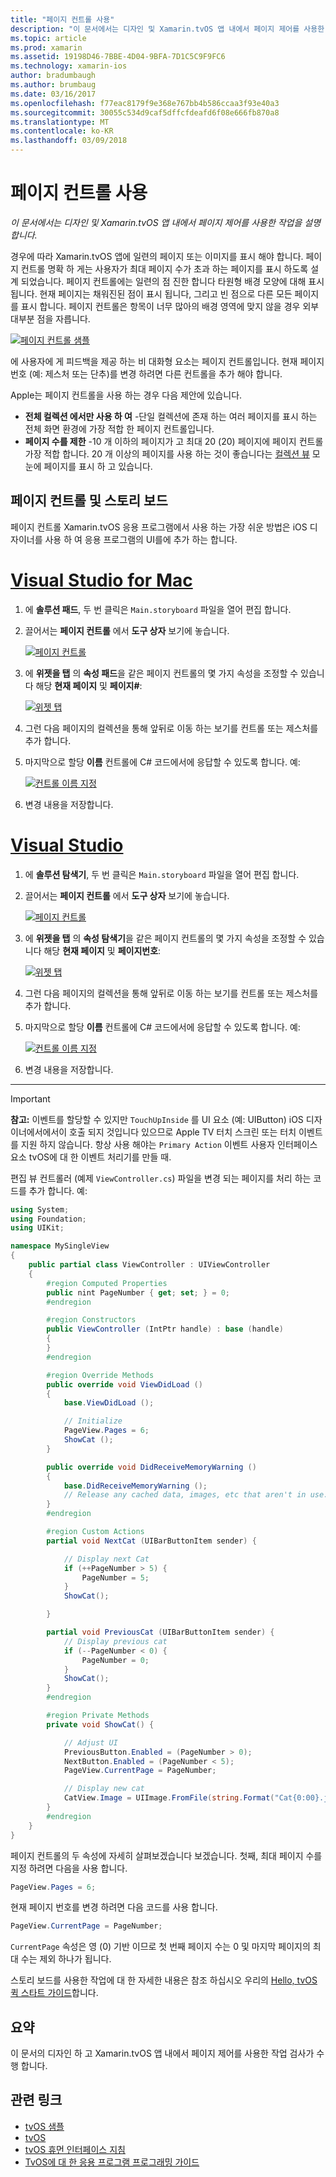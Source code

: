 ```yaml
---
title: "페이지 컨트롤 사용"
description: "이 문서에서는 디자인 및 Xamarin.tvOS 앱 내에서 페이지 제어를 사용한 작업을 설명 합니다."
ms.topic: article
ms.prod: xamarin
ms.assetid: 19198D46-7BBE-4D04-9BFA-7D1C5C9F9FC6
ms.technology: xamarin-ios
author: bradumbaugh
ms.author: brumbaug
ms.date: 03/16/2017
ms.openlocfilehash: f77eac8179f9e368e767bb4b586ccaa3f93e40a3
ms.sourcegitcommit: 30055c534d9caf5dffcfdeafd6f08e666fb870a8
ms.translationtype: MT
ms.contentlocale: ko-KR
ms.lasthandoff: 03/09/2018
---
```

# <a name="working-with-page-control"></a>페이지 컨트롤 사용

_이 문서에서는 디자인 및 Xamarin.tvOS 앱 내에서 페이지 제어를 사용한 작업을 설명 합니다._

경우에 따라 Xamarin.tvOS 앱에 일련의 페이지 또는 이미지를 표시 해야 합니다. 페이지 컨트롤 명확 하 게는 사용자가 최대 페이지 수가 초과 하는 페이지를 표시 하도록 설계 되었습니다. 페이지 컨트롤에는 일련의 점 진한 합니다 타원형 배경 모양에 대해 표시 됩니다. 현재 페이지는 채워진된 점이 표시 됩니다, 그리고 빈 점으로 다른 모든 페이지를 표시 합니다. 페이지 컨트롤은 항목이 너무 많아의 배경 영역에 맞지 않을 경우 외부 대부분 점을 자릅니다.

[![](page-controls-images/page01.png "페이지 컨트롤 샘플")](page-controls-images/page01.png#lightbox)

에 사용자에 게 피드백을 제공 하는 비 대화형 요소는 페이지 컨트롤입니다. 현재 페이지 번호 (예: 제스처 또는 단추)를 변경 하려면 다른 컨트롤을 추가 해야 합니다.

Apple는 페이지 컨트롤을 사용 하는 경우 다음 제안에 있습니다.

- **전체 컬렉션 에서만 사용 하 여** -단일 컬렉션에 존재 하는 여러 페이지를 표시 하는 전체 화면 환경에 가장 적합 한 페이지 컨트롤입니다.
- **페이지 수를 제한** -10 개 이하의 페이지가 고 최대 20 (20) 페이지에 페이지 컨트롤 가장 적합 합니다. 20 개 이상의 페이지를 사용 하는 것이 좋습니다는 [컬렉션 뷰](~/ios/tvos/user-interface/collection-views.md) 모눈에 페이지를 표시 하 고 있습니다.

<a name="Page-Controls-and-Storyboards" />

## <a name="page-controls-and-storyboards"></a>페이지 컨트롤 및 스토리 보드

페이지 컨트롤 Xamarin.tvOS 응용 프로그램에서 사용 하는 가장 쉬운 방법은 iOS 디자이너를 사용 하 여 응용 프로그램의 UI를에 추가 하는 합니다.

# <a name="visual-studio-for-mactabvsmac"></a>[Visual Studio for Mac](#tab/vsmac)

    
1. 에 **솔루션 패드**, 두 번 클릭은 `Main.storyboard` 파일을 열어 편집 합니다.
1. 끌어서는 **페이지 컨트롤** 에서 **도구 상자** 보기에 놓습니다. 

    [![](page-controls-images/page02.png "페이지 컨트롤")](page-controls-images/page02.png#lightbox)
1. 에 **위젯을 탭** 의 **속성 패드**을 같은 페이지 컨트롤의 몇 가지 속성을 조정할 수 있습니다 해당 **현재 페이지** 및 **페이지#**: 

    [![](page-controls-images/page03.png "위젯 탭")](page-controls-images/page03.png#lightbox)
1. 그런 다음 페이지의 컬렉션을 통해 앞뒤로 이동 하는 보기를 컨트롤 또는 제스처를 추가 합니다.
1. 마지막으로 할당 **이름** 컨트롤에 C# 코드에서에 응답할 수 있도록 합니다. 예: 

    [![](page-controls-images/page04.png "컨트롤 이름 지정")](page-controls-images/page04.png#lightbox)
1. 변경 내용을 저장합니다.
    

# <a name="visual-studiotabvswin"></a>[Visual Studio](#tab/vswin)

    
1. 에 **솔루션 탐색기**, 두 번 클릭은 `Main.storyboard` 파일을 열어 편집 합니다.
1. 끌어서는 **페이지 컨트롤** 에서 **도구 상자** 보기에 놓습니다. 

    [![](page-controls-images/page02-vs.png "페이지 컨트롤")](page-controls-images/page02-vs.png#lightbox)
1. 에 **위젯을 탭** 의 **속성 탐색기**을 같은 페이지 컨트롤의 몇 가지 속성을 조정할 수 있습니다 해당 **현재 페이지** 및 **페이지번호**: 

    [![](page-controls-images/page03-vs.png "위젯 탭")](page-controls-images/page03-vs.png#lightbox)
1. 그런 다음 페이지의 컬렉션을 통해 앞뒤로 이동 하는 보기를 컨트롤 또는 제스처를 추가 합니다.
1. 마지막으로 할당 **이름** 컨트롤에 C# 코드에서에 응답할 수 있도록 합니다. 예: 

    [![](page-controls-images/page04-vs.png "컨트롤 이름 지정")](page-controls-images/page04-vs.png#lightbox)
1. 변경 내용을 저장합니다.
    

-----

> [!IMPORTANT]
> **참고:** 이벤트를 할당할 수 있지만 `TouchUpInside` 를 UI 요소 (예: UIButton) iOS 디자이너에서에서이 호출 되지 것입니다 있으므로 Apple TV 터치 스크린 또는 터치 이벤트를 지원 하지 않습니다. 항상 사용 해야는 `Primary Action` 이벤트 사용자 인터페이스 요소 tvOS에 대 한 이벤트 처리기를 만들 때.




편집 뷰 컨트롤러 (예제 `ViewController.cs`) 파일을 변경 되는 페이지를 처리 하는 코드를 추가 합니다. 예:

```csharp
using System;
using Foundation;
using UIKit;

namespace MySingleView
{
    public partial class ViewController : UIViewController
    {
        #region Computed Properties
        public nint PageNumber { get; set; } = 0;
        #endregion

        #region Constructors
        public ViewController (IntPtr handle) : base (handle)
        {
        }
        #endregion

        #region Override Methods
        public override void ViewDidLoad ()
        {
            base.ViewDidLoad ();

            // Initialize
            PageView.Pages = 6;
            ShowCat ();
        }

        public override void DidReceiveMemoryWarning ()
        {
            base.DidReceiveMemoryWarning ();
            // Release any cached data, images, etc that aren't in use.
        }
        #endregion

        #region Custom Actions
        partial void NextCat (UIBarButtonItem sender) {

            // Display next Cat
            if (++PageNumber > 5) {
                PageNumber = 5;
            }
            ShowCat();

        }

        partial void PreviousCat (UIBarButtonItem sender) {
            // Display previous cat
            if (--PageNumber < 0) {
                PageNumber = 0;
            }
            ShowCat();
        }
        #endregion

        #region Private Methods
        private void ShowCat() {

            // Adjust UI
            PreviousButton.Enabled = (PageNumber > 0);
            NextButton.Enabled = (PageNumber < 5);
            PageView.CurrentPage = PageNumber;

            // Display new cat
            CatView.Image = UIImage.FromFile(string.Format("Cat{0:00}.jpg",PageNumber+1));
        }
        #endregion
    }
}
```

페이지 컨트롤의 두 속성에 자세히 살펴보겠습니다 보겠습니다. 첫째, 최대 페이지 수를 지정 하려면 다음을 사용 합니다.

```csharp
PageView.Pages = 6;
```

현재 페이지 번호를 변경 하려면 다음 코드를 사용 합니다.

```csharp
PageView.CurrentPage = PageNumber;
```

`CurrentPage` 속성은 영 (0) 기반 이므로 첫 번째 페이지 수는 0 및 마지막 페이지의 최대 수는 제외 하나가 됩니다.

스토리 보드를 사용한 작업에 대 한 자세한 내용은 참조 하십시오 우리의 [Hello, tvOS 퀵 스타트 가이드](~/ios/tvos/get-started/hello-tvos.md)합니다. 

<a name="Summary" />

## <a name="summary"></a>요약

이 문서의 디자인 하 고 Xamarin.tvOS 앱 내에서 페이지 제어를 사용한 작업 검사가 수행 합니다.



## <a name="related-links"></a>관련 링크

- [tvOS 샘플](https://developer.xamarin.com/samples/tvos/all/)
- [tvOS](https://developer.apple.com/tvos/)
- [tvOS 휴먼 인터페이스 지침](https://developer.apple.com/tvos/human-interface-guidelines/)
- [TvOS에 대 한 응용 프로그램 프로그래밍 가이드](https://developer.apple.com/library/prerelease/tvos/documentation/General/Conceptual/AppleTV_PG/)
